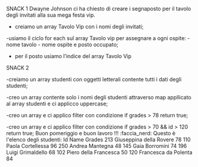 SNACK 1
Dwayne Johnson ci ha chiesto di creare i segnaposto per il tavolo degli invitati alla sua mega festa vip.
<!-- Ci ha lasciato il nome del tavolo ("Tavolo Vip") e la lista degli invitati in ordine di posto:
[ 'Brad Pitt', 'Johnny Depp', 'Lady Gaga', 'Cristiano Ronaldo', 'Georgina Rodriguez', 'Chiara Ferragni',  'George Clooney', 'Amal Clooney', 'Fedez', 'Amadeus', 'Fiorello'] -->
- creiamo un array  Tavolo Vip con i nomi degli invitati;

<!-- Ma  la tipografia per stampare il tutto vuole che le mandiamo una lista di ospiti in un formato specifico, per cui dobbiamo fare in modo che ogni ospite sia un oggetto letterale javascript che ha come proprietà:
nome del tavolo (tableName),
nome dell'ospite (guestName),
posto occupato (place),
Generiamo e stampiamo in console la lista per i segnaposto. -->
-usiamo il ciclo for each sul array Tavolo vip per assegnare a ogni ospite: -nome tavolo - nome ospite e posto occupato;
- per il posto usiamo l'indice del array Tavolo Vip 




SNACK 2
<!-- Abbiamo un elenco degli studenti di una facoltà, identificati da id, Nome e somma totale dei loro voti di esame... -->
-creiamo un array studenti con oggetti letterali contente tutti i dati degli studenti;
<!-- 1. Per preparare l'aula di un nuovo corso, dobbiamo stampare le targhe col nome degli studenti: creare una lista contenente il loro nome tutto in maiuscolo, ad esempio (Marco della Rovere => MARCO DELLA ROVERE); -->
-creo un array contente solo i nomi degli studenti attraverso map appllicato al array studenti  e ci applicco uppercase; 
<!-- 2. Dobbiamo creare una lista di tutti gli studenti che hanno un totale di voti superiore a 70 -->
-creo un array e ci applico filter  con condizione if grades > 78 return true;
<!-- 3. Dobbiamo creare una lista di tutti gli studenti che hanno un totale di voti superiore a 70 e id superiore a 120 -->
-creo un array e ci applico filter con condizione if grades > 70 && id > 120 return true;
Buon pomeriggio e buon lavoro !!! :faccia_nerd:
Questo è l'elenco degli studenti:
Id  Name                Grades
213 Giuseppina della Rovere 78
110 Paola Cortellessa       96
250 Andrea Mantegna         48
145 Gaia Borromini          74
196 Luigi Grimaldello       68
102 Piero della Francesca   50
120 Francesca da Polenta    84
